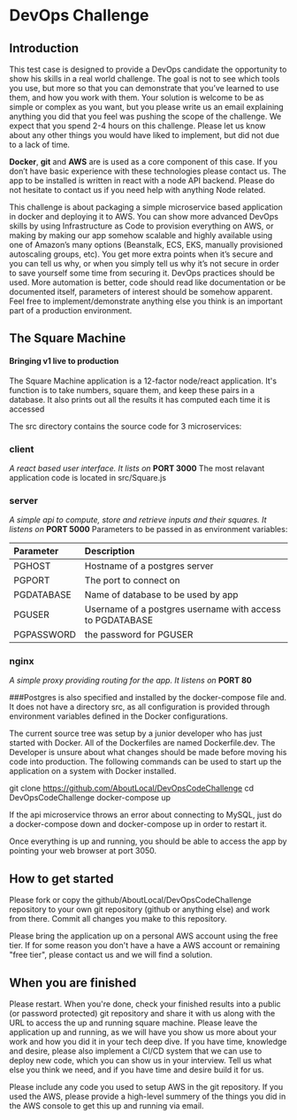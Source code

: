 # DevOps Challenge


## Introduction

This test case is designed to provide a DevOps candidate the opportunity to show his skills in a real world challenge. The goal is not to see which tools you use, but more so that you can demonstrate that you’ve learned to use them, and how you work with them. Your solution is welcome to be as simple or complex as you want, but you please write us an email explaining anything you did that you feel was pushing the scope of the challenge.  We expect that you spend 2-4 hours on this challenge.  Please let us know about any other things you would have liked to implement, but did not due to a lack of time.

**Docker**, **git** and **AWS** are is used as a core component of this case. If you don’t have basic experience with these technologies please contact us.  The app to be installed is written in react with a node API backend.  Please do not hesitate to contact us if you need help with anything Node related.

This challenge is about packaging a simple microservice based application in docker and deploying it to AWS.  You can show more advanced DevOps skills by using Infrastructure as Code to provision everything on AWS, or making by making our app somehow scalable and highly available using one of Amazon’s many options (Beanstalk, ECS, EKS, manually provisioned autoscaling groups, etc). You get more extra points when it’s secure and you can tell us why, or when you simply tell us why it’s not secure in order to save yourself some time from securing it. DevOps practices should be used. More automation is better, code should read like documentation or be documented itself, parameters of interest should be somehow apparent.  Feel free to implement/demonstrate anything else you think is an important part of a production environment.


## The Square Machine
#### Bringing v1 live to production
The Square Machine application is a 12-factor node/react application.  It's function is to take numbers, square them, and keep these pairs in a database.  It also prints out all the results it has computed each time it is accessed

The src directory contains the source code for 3 microservices:
### client
 *A react based user interface.  It lists on* **PORT 3000**
The most relavant application code is located in src/Square.js

### server
*A simple api to compute, store and retrieve inputs and their squares.  It listens on* **PORT 5000**
Parameters to be passed in as environment variables:

| Parameter  | Description |                                      
| :---  | :--- |
| PGHOST     | Hostname of a postgres server |                          
| PGPORT     | The port to connect on |                                   
| PGDATABASE | Name of database to be used by app |                       
| PGUSER     | Username of a postgres username with access to PGDATABASE |
| PGPASSWORD | the password for PGUSER |                                  

### nginx
*A simple proxy providing routing for the app.  It listens on* **PORT 80**

###Postgres
is also specified and installed by the docker-compose file and.  It does not have a directory src, as all configuration is provided through environment variables defined in the Docker configurations.

The current source tree was setup by a junior developer who has just started with Docker.  All of the Dockerfiles are named Dockerfile.dev.  The Developer is unsure about what changes should be made before moving his code into production.  The following commands can be used to start up the application on a system with Docker installed.

  git clone https://github.com/AboutLocal/DevOpsCodeChallenge
  cd DevOpsCodeChallenge
  docker-compose up

If the api microservice throws an error about connecting to MySQL, just do a docker-compose down and docker-compose up in order to restart it.

Once everything is up and running, you should be able to access the app by pointing your web browser at port 3050.

## How to get started ##
Please fork or copy the github/AboutLocal/DevOpsCodeChallenge repository to your own git repository (github or anything else) and work from there.  Commit all changes you make to this repository.

Please bring the application up on a personal AWS account using the free tier.  If for some reason you don't have a have a AWS account or remaining "free tier", please contact us and we will find a solution.

## When you are finished

Please restart.  When you're done, check your finished results into a public (or password protected) git repository and share it with us along with the URL to access the up and running square machine.  Please leave the application up and running, as we will have you show us more about your work and how you did it in your tech deep dive.  If you have time, knowledge and desire, please also implement a CI/CD system that we can use to deploy new code, which you can show us in your interview.  Tell us what else you think we need, and if you have time and desire build it for us.

Please include any code you used to setup AWS in the git repository.  If you used the AWS, please provide a high-level summery of the things you did in the AWS console to get this up and running via email.
